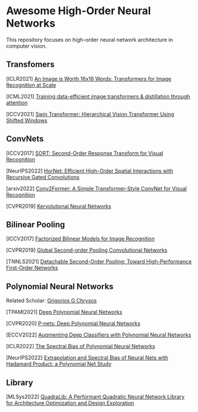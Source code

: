 # Awesome High-Order Neural Networks

This repository focuses on high-order neural network architecture in computer vision.

## Transfomers

[ICLR2021] [An Image is Worth 16x16 Words: Transformers for Image Recognition at Scale](https://arxiv.org/pdf/2010.11929.pdf)

[ICML2021] [Training data-efficient image transformers & distillation through attention](https://arxiv.org/pdf/2012.12877.pdf)

[ICCV2021] [Swin Transformer: Hierarchical Vision Transformer Using Shifted Windows](https://openaccess.thecvf.com/content/ICCV2021/papers/Liu_Swin_Transformer_Hierarchical_Vision_Transformer_Using_Shifted_Windows_ICCV_2021_paper.pdf)

## ConvNets

[ICCV2017] [SORT: Second-Order Response Transform for Visual Recognition](https://openaccess.thecvf.com/content_ICCV_2017/papers/Wang_SORT_Second-Order_Response_ICCV_2017_paper.pdf)

[NeurIPS2022] [HorNet: Efficient High-Order Spatial Interactions with Recursive Gated Convolutions](https://arxiv.org/pdf/2207.14284.pdf)

[arxiv2022] [Conv2Former: A Simple Transformer-Style ConvNet for Visual Recognition](https://arxiv.org/pdf/2211.11943.pdf)

[CVPR2019] [Kervolutional Neural Networks](https://openaccess.thecvf.com/content_CVPR_2019/papers/Wang_Kervolutional_Neural_Networks_CVPR_2019_paper.pdf)
## Bilinear Pooling

[ICCV2017] [Factorized Bilinear Models for Image Recognition](https://openaccess.thecvf.com/content_ICCV_2017/papers/Li_Factorized_Bilinear_Models_ICCV_2017_paper.pdf)

[CVPR2019] [Global Second-order Pooling Convolutional Networks](https://openaccess.thecvf.com/content_CVPR_2019/papers/Gao_Global_Second-Order_Pooling_Convolutional_Networks_CVPR_2019_paper.pdf)

[TNNLS2021] [Detachable Second-Order Pooling: Toward High-Performance First-Order Networks](https://ieeexplore.ieee.org/abstract/document/9343714?casa_token=lUbtc3DOS5UAAAAA:ei-dpTN3-wtwNp0zj2LF2dOepPmX7r0MnKfN8mZVejWSES-5Hw1aZIBHRnhnpPO2NP70d_eBwA)

## Polynomial Neural Networks

Related Scholar: [Grigorios G Chrysos](https://grigorisg9gr.github.io/#)

[TPAMI2021] [Deep Polynomial Neural Networks](https://ieeexplore.ieee.org/abstract/document/9353253?casa_token=ky0Wzm7kKykAAAAA:50GXi3hNogt2uFIGk4QmtjgE2iROmIkV4TKOCpspo5MPYBqUpcB3W_s1s3naUlWmN5hbR3CKsA)

[CVPR2020] [P-nets: Deep Polynomial Neural Networks](https://openaccess.thecvf.com/content_CVPR_2020/papers/Chrysos_P-nets_Deep_Polynomial_Neural_Networks_CVPR_2020_paper.pdf)

[ECCV2022] [Augmenting Deep Classifiers with Polynomial Neural Networks](https://link.springer.com/content/pdf/10.1007/978-3-031-19806-9_40.pdf?pdf=inline%20link)

[ICLR2022] [The Spectral Bias of Polynomial Neural Networks](https://openreview.net/pdf?id=P7FLfMLTSEX)

[NeurIPS2022] [Extrapolation and Spectral Bias of Neural Nets with Hadamard Product: a Polynomial Net Study](https://openreview.net/pdf?id=_cXUMAnWJJj)

## Library

[MLSys2022] [QuadraLib: A Performant Quadratic Neural Network Library for Architecture Optimization and Design Exploration](https://proceedings.mlsys.org/paper/2022/file/a5bfc9e07964f8dddeb95fc584cd965d-Paper.pdf)
